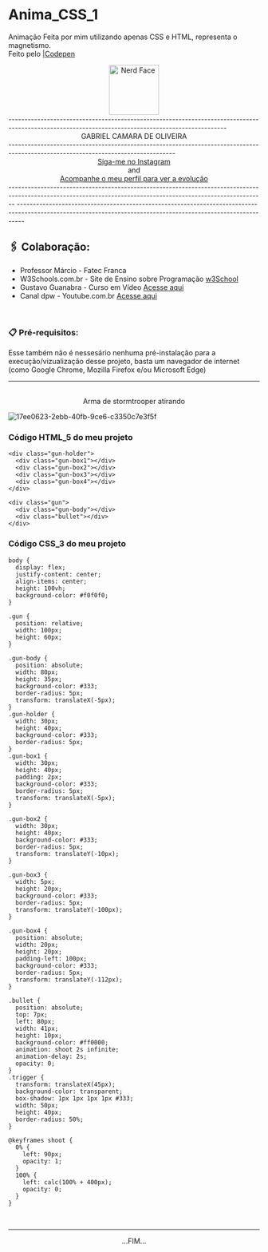 # Anima_CSS_1
Animação Feita por mim utilizando apenas CSS e HTML, representa o magnetismo.<br>
Feito pelo [|Codepen](https://codepen.io/sawwzozo-the-vuer/pen/mdYepVy)
<br>
<div align="center">
<img src="https://raw.githubusercontent.com/Tarikul-Islam-Anik/Animated-Fluent-Emojis/master/Emojis/Smilies/Nerd%20Face.png" alt="Nerd Face" width="100" height="100" /></div>
--------------------------------------------------------------------------------------------------------------------------------------------------
<div align="center"> GABRIEL CAMARA DE OLIVEIRA </div>
----------------------------------------------------------------------------------------------------------------------------------
<div align="center">
<a href="https://www.instagram.com/gabriel_c137/">Siga-me no Instagram</a>    <br>and<br>  <a href="https://github.com/Gabriel-C137">Acompanhe o meu perfil para ver a evolução</a>
</div>
--------------------------------------------------------------------------------------------------------------------------------------------------------------
--------------------------------------------------------------------------------------------------------------------------------------------------------------

##  🖇️ Colaboração:

* Professor Márcio - Fatec Franca
* W3Schools.com.br - Site de Ensino sobre Programação [w3School](https://www.w3schools.com/html/default.asp)
* Gustavo Guanabra - Curso em Vídeo [Acesse aqui](https://www.cursoemvideo.com/curso/curso-html5-e-css3-modulo-2-de-5-40-horas/)
* Canal dpw - Youtube.com.br [Acesse aqui](https://www.youtube.com/@dpwoficial)

<br>

### 📋 Pré-requisitos:

Esse também não é nessesário nenhuma pré-instalação para a execução/vizualização desse projeto, basta um navegador de internet (como Google Chrome, Mozilla 
Firefox e/ou Microsoft Edge)
<hr>
<br>

<div align="center">Arma de stormtrooper atirando</div>

![17ee0623-2ebb-40fb-9ce6-c3350c7e3f5f](https://github.com/Gabriel-C137/Anima_CSS_2/assets/91295561/db4cd743-d45b-421b-ab01-6454bc1dd029)


### Código HTML_5 do meu projeto

```
<div class="gun-holder">
  <div class="gun-box1"></div>
  <div class="gun-box2"></div>
  <div class="gun-box3"></div>
  <div class="gun-box4"></div>
</div>

<div class="gun">
  <div class="gun-body"></div>
  <div class="bullet"></div>
</div>
```

### Código CSS_3 do meu projeto

```
body {
  display: flex;
  justify-content: center;
  align-items: center;
  height: 100vh;
  background-color: #f0f0f0;
}

.gun {
  position: relative;
  width: 100px;
  height: 60px;
}

.gun-body {
  position: absolute;
  width: 80px;
  height: 35px;
  background-color: #333;
  border-radius: 5px;
  transform: translateX(-5px);
}
.gun-holder {
  width: 30px;
  height: 40px;
  background-color: #333;
  border-radius: 5px;
}
.gun-box1 {
  width: 30px;
  height: 40px;
  padding: 2px;
  background-color: #333;
  border-radius: 5px;
  transform: translateX(-5px);
}

.gun-box2 {
  width: 30px;
  height: 40px;
  background-color: #333;
  border-radius: 5px;
  transform: translateY(-10px);
}

.gun-box3 {
  width: 5px;
  height: 20px;
  background-color: #333;
  border-radius: 5px;
  transform: translateY(-100px);
}

.gun-box4 {
  position: absolute;
  width: 20px;
  height: 20px;
  padding-left: 100px;
  background-color: #333;
  border-radius: 5px;
  transform: translateY(-112px);
}

.bullet {
  position: absolute;
  top: 7px;
  left: 80px;
  width: 41px;
  height: 10px;
  background-color: #ff0000;
  animation: shoot 2s infinite;
  animation-delay: 2s;
  opacity: 0;
}
.trigger {
  transform: translateX(45px);
  background-color: transparent;
  box-shadow: 1px 1px 1px 1px #333;
  width: 50px;
  height: 40px;
  border-radius: 50%;
}

@keyframes shoot {
  0% {
    left: 90px;
    opacity: 1;
  }
  100% {
    left: calc(100% + 400px);
    opacity: 0;
  }
}
```
<br>
<hr>
<div align="center">...FIM...</div>
